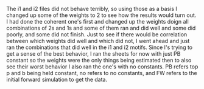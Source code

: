 The i1 and i2 files did not behave terribly, so using those as a basis I changed up some of the weights to 2 to see how the results would turn out. I had done the coherent one's first and changed up the weights doign all combinations of 2s and 1s and some of them ran and did well and some did poorly, and some did not finish. Just to see if there would be correlation between which weights did well and which did not, I went ahead and just ran the combinations that did well in the i1 and i2 motifs. Since I's trying to get a sense of the best behavior, I ran the sheets for now with just PB constant so the weights were the only things being estimated then to also see their worst behavior I also ran the one's with no constants. PB refers top p and b being held constant, no refers to no constants, and FW refers to the initial forward simulation to get the data. 
